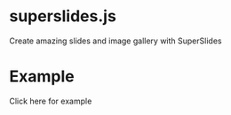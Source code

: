 superslides.js
==============

Create amazing slides and image gallery with SuperSlides

Example
=======

Click here for example
